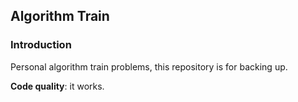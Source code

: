 ## Algorithm Train

### Introduction

Personal algorithm train problems, this repository is for backing up.

**Code quality**: it works.